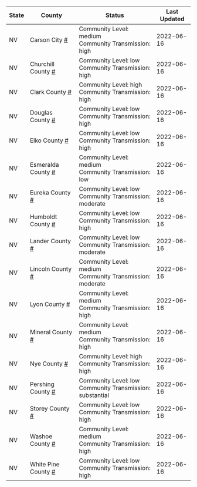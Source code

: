 State | County | Status | Last Updated
--- | --- | --- | --- 
NV | Carson City <a href="#carson_city">#</a> | <a name="carson_city"></a>Community Level: medium<br/>Community Transmission: high | 2022-06-16
NV | Churchill County <a href="#churchill_county">#</a> | <a name="churchill_county"></a>Community Level: low<br/>Community Transmission: high | 2022-06-16
NV | Clark County <a href="#clark_county">#</a> | <a name="clark_county"></a>Community Level: high<br/>Community Transmission: high | 2022-06-16
NV | Douglas County <a href="#douglas_county">#</a> | <a name="douglas_county"></a>Community Level: low<br/>Community Transmission: high | 2022-06-16
NV | Elko County <a href="#elko_county">#</a> | <a name="elko_county"></a>Community Level: low<br/>Community Transmission: high | 2022-06-16
NV | Esmeralda County <a href="#esmeralda_county">#</a> | <a name="esmeralda_county"></a>Community Level: medium<br/>Community Transmission: low | 2022-06-16
NV | Eureka County <a href="#eureka_county">#</a> | <a name="eureka_county"></a>Community Level: low<br/>Community Transmission: moderate | 2022-06-16
NV | Humboldt County <a href="#humboldt_county">#</a> | <a name="humboldt_county"></a>Community Level: low<br/>Community Transmission: high | 2022-06-16
NV | Lander County <a href="#lander_county">#</a> | <a name="lander_county"></a>Community Level: low<br/>Community Transmission: moderate | 2022-06-16
NV | Lincoln County <a href="#lincoln_county">#</a> | <a name="lincoln_county"></a>Community Level: medium<br/>Community Transmission: moderate | 2022-06-16
NV | Lyon County <a href="#lyon_county">#</a> | <a name="lyon_county"></a>Community Level: medium<br/>Community Transmission: high | 2022-06-16
NV | Mineral County <a href="#mineral_county">#</a> | <a name="mineral_county"></a>Community Level: medium<br/>Community Transmission: high | 2022-06-16
NV | Nye County <a href="#nye_county">#</a> | <a name="nye_county"></a>Community Level: high<br/>Community Transmission: high | 2022-06-16
NV | Pershing County <a href="#pershing_county">#</a> | <a name="pershing_county"></a>Community Level: low<br/>Community Transmission: substantial | 2022-06-16
NV | Storey County <a href="#storey_county">#</a> | <a name="storey_county"></a>Community Level: low<br/>Community Transmission: high | 2022-06-16
NV | Washoe County <a href="#washoe_county">#</a> | <a name="washoe_county"></a>Community Level: medium<br/>Community Transmission: high | 2022-06-16
NV | White Pine County <a href="#white_pine_county">#</a> | <a name="white_pine_county"></a>Community Level: low<br/>Community Transmission: high | 2022-06-16
